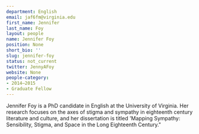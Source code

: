 ```yaml
---
department: English
email: jaf6fm@virginia.edu
first_name: Jennifer
last_name: Foy
layout: people
name: Jennifer Foy
position: None
short_bio: ''
slug: jennifer-foy
status: not_current
twitter: JennyAFoy
website: None
people-category:
- 2014–2015
- Graduate Fellow
---
```


Jennifer Foy is a PhD candidate in English at the University of Virginia. Her research focuses on the axes of stigma and sympathy in eighteenth century literature and culture, and her dissertation is titled 'Mapping Sympathy: Sensibility, Stigma, and Space in the Long Eighteenth Century."
